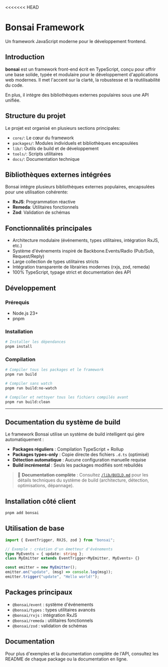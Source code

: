 <<<<<<< HEAD

# Bonsai Framework

Un framework JavaScript moderne pour le développement frontend.

## Introduction

**bonsai** est un framework front-end écrit en TypeScript, conçu pour offrir une base solide, typée et modulaire pour le développement d'applications web modernes. Il met l'accent sur la clarté, la robustesse et la réutilisabilité du code.

En plus, il intègre des bibliothèques externes populaires sous une API unifiée.

## Structure du projet

Le projet est organisé en plusieurs sections principales:

- `core/`: Le cœur du framework
- `packages/`: Modules individuels et bibliothèques encapsulées
- `lib/`: Outils de build et de développement
- `tools/`: Scripts utilitaires
- `docs/`: Documentation technique

## Bibliothèques externes intégrées

Bonsai intègre plusieurs bibliothèques externes populaires, encapsulées pour une utilisation cohérente:

- **RxJS**: Programmation réactive
- **Remeda**: Utilitaires fonctionnels
- **Zod**: Validation de schémas

## Fonctionnalités principales

- Architecture modulaire (événements, types utilitaires, intégration RxJS, etc.)
- Système d'événements inspiré de Backbone.Events/Radio (Pub/Sub, Request/Reply)
- Large collection de types utilitaires stricts
- Intégration transparente de librairies modernes (rxjs, zod, remeda)
- 100% TypeScript, typage strict et documentation des API

## Développement

### Prérequis

- Node.js 23+
- pnpm

### Installation

```bash
# Installer les dépendances
pnpm install
```

### Compilation

```bash
# Compiler tous les packages et le framework
pnpm run build

# Compiler sans watch
pnpm run build:no-watch

# Compiler et nettoyer tous les fichiers compilés avant
pnpm run build:clean
```

---

## Documentation du système de build

Le framework Bonsai utilise un système de build intelligent qui gère automatiquement :

- **Packages réguliers** : Compilation TypeScript + Rollup
- **Packages types-only** : Copie directe des fichiers `.d.ts` (optimisé)
- **Détection automatique** : Aucune configuration manuelle requise
- **Build incrémental** : Seuls les packages modifiés sont rebuildés

> 📖 **Documentation complète** : Consultez [`/lib/BUILD.md`](./lib/BUILD.md) pour les détails techniques du système de build (architecture, détection, optimisations, dépannage).

## Installation côté client

```bash
pnpm add bonsai
```

## Utilisation de base

```ts
import { EventTrigger, RXJS, zod } from "bonsai";

// Exemple : création d'un émetteur d'événements
type MyEvents = { update: string };
class MyEmitter extends EventTrigger<MyEmitter, MyEvents> {}

const emitter = new MyEmitter();
emitter.on("update", (msg) => console.log(msg));
emitter.trigger("update", "Hello world!");
```

## Packages principaux

- `@bonsai/event` : système d'événements
- `@bonsai/types` : types utilitaires avancés
- `@bonsai/rxjs` : intégration RxJS
- `@bonsai/remeda` : utilitaires fonctionnels
- `@bonsai/zod` : validation de schémas

## Documentation

Pour plus d'exemples et la documentation complète de l'API, consultez les README de chaque package ou la documentation en ligne.
